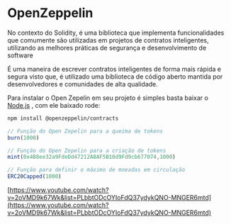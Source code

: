 # OpenZeppelin

No contexto do Solidity, é uma biblioteca que implementa funcionalidades que comumente são utilizadas em projetos de contratos inteligentes, utilizando as melhores práticas de segurança e desenvolvimento de software

É uma maneira de escrever contratos inteligentes de forma mais rápida e segura visto que, é utilizado uma biblioteca de código aberto mantida por desenvolvedores e comunidades de alta qualidade.

Para instalar o Open Zepelin em seu projeto é simples basta baixar o [Node.js](https://nodejs.org/pt-br/download/) , com ele baixado rode:

```bash
npm install @openzeppelin/contracts
```

```jsx
// Função do Open Zepelin para a queima de tokens
burn(1000)
```

```jsx
// Função do Open Zepelin para a criação de tokens
mint(0x4B8ee32a9FdeDd47212A8AF5B10d9Fd9cb677074,1000)
```

```jsx
// Função para definir o máximo de moeadas em circulação
ERC20Capped(1000)
```

[https://www.youtube.com/watch?v=2oVMD9k67Wk&list=PLbbtODcOYIoFdQ37ydykQNO-MNGER6mtd](https://www.youtube.com/watch?v=2oVMD9k67Wk&list=PLbbtODcOYIoFdQ37ydykQNO-MNGER6mtd)